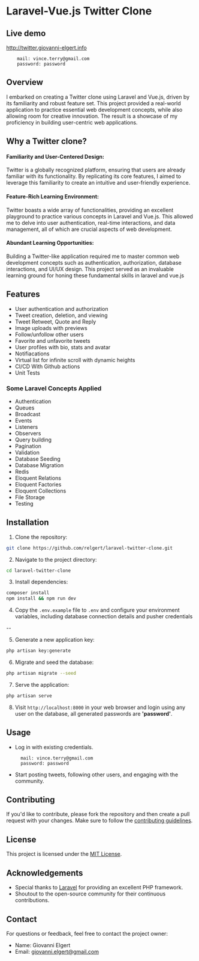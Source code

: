 # Laravel-Vue.js Twitter Clone


## Live demo

http://twitter.giovanni-elgert.info

        mail: vince.terry@gmail.com  
        password: password


## Overview

I embarked on creating a Twitter clone using Laravel and Vue.js, driven by its familiarity and robust feature set. This project provided a real-world application to practice essential web development concepts, while also allowing room for creative innovation. The result is a showcase of my proficiency in building user-centric web applications.

## Why a Twitter clone?

#### Familiarity and User-Centered Design:

Twitter is a globally recognized platform, ensuring that users are already familiar with its functionality. By replicating its core features, I aimed to leverage this familiarity to create an intuitive and user-friendly experience.
#### Feature-Rich Learning Environment:

Twitter boasts a wide array of functionalities, providing an excellent playground to practice various concepts in Laravel and Vue.js. This allowed me to delve into user authentication, real-time interactions, and data management, all of which are crucial aspects of web development.

#### Abundant Learning Opportunities:

Building a Twitter-like application required me to master common web development concepts such as authentication, authorization, database interactions, and UI/UX design. This project served as an invaluable learning ground for honing these fundamental skills in laravel and vue.js


## Features

- User authentication and authorization
- Tweet creation, deletion, and viewing
- Tweet Retweet, Quote and Reply
- Image uploads with previews
- Follow/unfollow other users
- Favorite and unfavorite tweets
- User profiles with bio, stats and avatar
- Notifiacations
- Virtual list for infinite scroll with dynamic heights
- CI/CD With Github actions
- Unit Tests

### Some Laravel Concepts Applied

- Authentication
- Queues
- Broadcast
- Events
- Listeners
- Observers
- Query building
- Pagination
- Validation
- Database Seeding
- Database Migration
- Redis
- Eloquent Relations
- Eloquent Factories
- Eloquent Collections
- File Storage
- Testing

## Installation

1. Clone the repository:

```bash
git clone https://github.com/relgert/laravel-twitter-clone.git
```

2. Navigate to the project directory:

```bash
cd laravel-twitter-clone
```

3. Install dependencies:

```bash
composer install
npm install && npm run dev
```

4. Copy the `.env.example` file to `.env` and configure your environment variables, including database connection details and pusher credentials

--

5. Generate a new application key:

```bash
php artisan key:generate
```

6. Migrate and seed the database:

```bash
php artisan migrate --seed
```

7. Serve the application:

```bash
php artisan serve
```

8. Visit `http://localhost:8000` in your web browser and login using any user on the database, all generated passwords are **'password'**.

## Usage

- Log in with existing credentials.  

        mail: vince.terry@gmail.com  
        password: password  

- Start posting tweets, following other users, and engaging with the community.

## Contributing

If you'd like to contribute, please fork the repository and then create a pull request with your changes. Make sure to follow the [contributing guidelines](CONTRIBUTING.md).

## License

This project is licensed under the [MIT License](LICENSE).

## Acknowledgements

- Special thanks to [Laravel](https://laravel.com/) for providing an excellent PHP framework.
- Shoutout to the open-source community for their continuous contributions.

## Contact

For questions or feedback, feel free to contact the project owner:

- Name: Giovanni Elgert
- Email: giovanni.elgert@gmail.com


